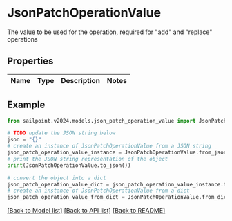 # JsonPatchOperationValue

The value to be used for the operation, required for \"add\" and \"replace\" operations

## Properties

Name | Type | Description | Notes
------------ | ------------- | ------------- | -------------

## Example

```python
from sailpoint.v2024.models.json_patch_operation_value import JsonPatchOperationValue

# TODO update the JSON string below
json = "{}"
# create an instance of JsonPatchOperationValue from a JSON string
json_patch_operation_value_instance = JsonPatchOperationValue.from_json(json)
# print the JSON string representation of the object
print(JsonPatchOperationValue.to_json())

# convert the object into a dict
json_patch_operation_value_dict = json_patch_operation_value_instance.to_dict()
# create an instance of JsonPatchOperationValue from a dict
json_patch_operation_value_from_dict = JsonPatchOperationValue.from_dict(json_patch_operation_value_dict)
```
[[Back to Model list]](../README.md#documentation-for-models) [[Back to API list]](../README.md#documentation-for-api-endpoints) [[Back to README]](../README.md)


